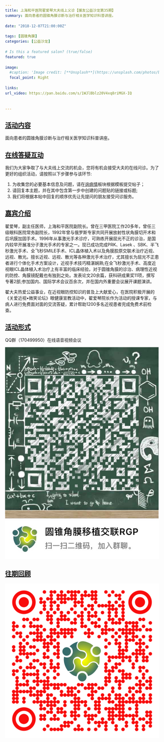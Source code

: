 ```yaml
---
title: 上海和平医院翟爱琴大夫线上义诊【援友公益沙龙第35期】
summary: 面向患者的圆锥角膜诊断与治疗相关医学知识科普讲座。

date: "2018-12-07T21:00:00Z"

tags: [圆锥角膜]
categories: [公益沙龙]

# Is this a featured salon? (true/false)
featured: true

image:
  #caption: 'Image credit: [**Unsplash**](https://unsplash.com/photos/bzdhc5b3Bxs)'
  focal_point: Right

links:
url_video: https://pan.baidu.com/s/1WJlBblz20V4xq8riMGX-IQ


---
```


<a name="content"></a>
## [活动内容](#content)
面向患者的圆锥角膜诊断与治疗相关医学知识科普讲座。


<a name="interact"></a>
## [在线答疑互动](#interact)
我们为大家争取了与大夫线上交流的机会，您将有机会接受大夫的在线问诊。为了更好的组织活动，请按照以下步骤参与该环节:

1. 为收集您的必要基本信息及问题，请在[询病情](https://yuanyou.site/c/ask/ask-diagnose)板块根据模板提交帖子；
2. 请回复本主题，并在其中包含第一步中创建的问题贴的链接或标题;
3. 我们将根据本帖中回复的顺序优先让先提问的朋友接受问诊服务。

<a name="presenter"></a>
## [嘉宾介绍](#presenter)
翟爱琴，副主任医师，上海和平医院副院长。曾在三甲医院工作20多年，曾任三级眼科医院常务副院长，1992年曾与俄罗斯专家共同开展放射性状角膜切开术和后巩膜加固手术。1996年从事激光手术诊疗，可熟练开展屈光不正的诊治，是国内较早开展准分子激光手术的专家之一。现已成功完成PRK、Lasek 、SBK、半飞秒激光手术、全飞秒SMILE手术、ICL晶体植入术以及角膜胶原交联术治疗近视、远视、散光。擅长近视、远视、散光等各种激光手术治疗，尤其擅长为屈光不正患者进行个体化手术方案设计，近视手术技巧精湛娴熟;在全飞秒激光手术、高度近视眼ICL晶体植入术治疗上有丰富的临床经验，对于圆锥角膜的诊治、病理性近视的防控、角膜镜配戴也有独到之处。发表论文20余篇，获科研成果奖11项，撰写专著2部;参加国内、国际学术会议百余次，并在国内外重要会议展开课题演讲。

翟大夫热爱公益事业，在近视眼防控知识的普及上大献爱心，在医院积极开展的《关爱近视•微笑论坛》眼健康宣教活动中，翟爱琴院长作为活动的授课专家，与病人进行免费面对面的交流答疑，累计帮助1200多名近视患者完成免费术前检查。
<a name="attend"></a>
## [活动形式](#attend)
QQ群（170499950）在线语音视频会议

![image](/img/38-3.png) 

 <a name="previous"></a>
## [往期回顾](#previous)
![image](/img/38-4.png) 




